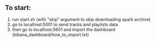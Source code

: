 ## To start:
1. run start.sh (with "skip" argument to skip downloading spark archive)
2. go to localhost:5001 to send tracks and playlists data
3. then go to localhost:5601 and import the dashboard (kibana_dashboard/how_to_import.txt)
